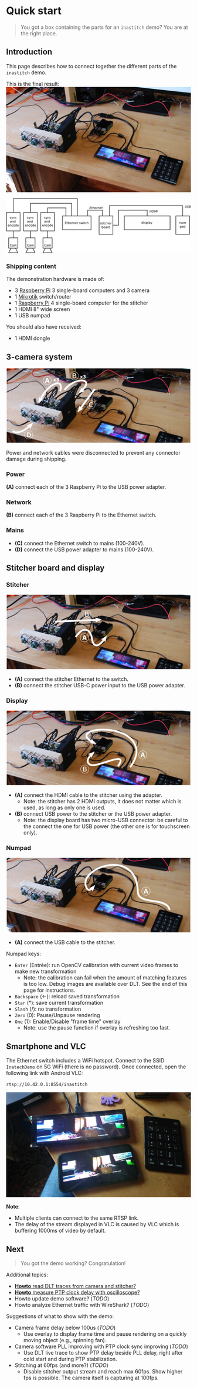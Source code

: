 # Quick start
> You got a box containing the parts for an ``inastitch`` demo? You are at the right place.

## Introduction
This page describes how to connect together the different parts of the ``inastitch`` demo.

This is the final result:
![](pics/overview.jpg)

![](pics/block_diag.png)

### Shipping content
The demonstration hardware is made of:
 - 3 [Raspberry Pi](https://www.raspberrypi.org) 3 single-board computers and 3 camera
 - 1 [Mikrotik](https://mikrotik.com) switch/router
 - 1 [Raspberry Pi](https://www.raspberrypi.org) 4 single-board computer for the stitcher
 - 1 HDMI 8" wide screen
 - 1 USB numpad

You should also have received:
 - 1 HDMI dongle

## 3-camera system

![](pics/overview1.jpg)

Power and network cables were disconnected to prevent any connector damage during shipping.

### Power
**(A)** connect each of the 3 Raspberry Pi to the USB power adapter.

### Network
**(B)** connect each of the 3 Raspberry Pi to the Ethernet switch.

### Mains
- **(C)** connect the Ethernet switch to mains (100-240V).
- **(D)** connect the USB power adapter to mains (100-240V).

## Stitcher board and display
### Stitcher
![](pics/overview2.jpg)

- **(A)** connect the stitcher Ethernet to the switch.
- **(B)** connect the stitcher USB-C power input to the USB power adapter.

### Display
![](pics/overview3.jpg)

- **(A)** connect the HDMI cable to the stitcher using the adapter.
  - Note: the stitcher has 2 HDMI outputs, it does not matter which is used, as long as only one is used.
- **(B)** connect USB power to the stitcher or the USB power adapter.
  - Note: the display board has two micro-USB connector: be careful to the connect the one for USB power (the other one is for touchscreen only).

### Numpad
![](pics/overview4.jpg)

 - **(A)** connect the USB cable to the stitcher.

Numpad keys:
 - ``Enter`` (Entrée): run OpenCV calibration with current video frames to make new transformation
   - Note: the calibration can fail when the amount of matching features is too low. Debug images are available over DLT. See the end of this page for instructions.
 - ``Backspace`` (<-): reload saved transformation
 - ``Star`` (\*): save current transformation
 - ``Slash`` (/): no transformation
 - ``Zero`` (0): Pause/Unpause rendering
 - ``One`` (1): Enable/Disable "frame time" overlay
   - Note: use the pause function if overlay is refreshing too fast.

## Smartphone and VLC
The Ethernet switch includes a WiFi hotspot. Connect to the SSID ``InatechDemo`` on 5G WiFi (there is no password). Once connected, open the following link with Android VLC:

    rtsp://10.42.0.1:8554/inastitch

![](pics/android_vlc.jpg)

**Note**:
 - Multiple clients can connect to the same RTSP link.
 - The delay of the stream displayed in VLC is caused by VLC which is buffering 1000ms of video by default.

## Next
> You got the demo working? Congratulation!

Additional topics:
 - [**Howto** read DLT traces from camera and stitcher?](../howto/dlt/)
 - [**Howto** measure PTP clock delay with oscilloscope?](../howto/oscilloscope_and_ptp/)
 - Howto update demo software? (*TODO*)
 - Howto analyze Ethernet traffic with WireShark? (*TODO*)

Suggestions of what to show with the demo:
 - Camera frame delay below 100us (*TODO*)
   - Use overlay to display frame time and pause rendering on a quickly moving object (e.g., spinning fan).
 - Camera software PLL improving with PTP clock sync improving (*TODO*)
   - Use DLT live trace to show PTP delay beside PLL delay, right after cold start and during PTP stabilization.
 - Stitching at 60fps (and more?) (*TODO*)
   - Disable stitcher output stream and reach max 60fps. Show higher fps is possible. The camera itself is capturing at 100fps.
 
